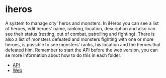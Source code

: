 # iheros
A system to manage city' heros and monsters. In iHeros you can see a list of heroes, edit heroes' name, ranking, location, description and also can see their status (resting, out of combat, patrolling and fighting). There is also a list of monsters defeated and monsters fighting with one or more heroes, is possible to see monsters' ranks, his location and the heroes that defeated him. Remember to start the API before the web version, you can se more information about how to do this in each folder:

* [API](https://github.com/DiegoVictor/iheros/tree/master/api)
* [Web](https://github.com/DiegoVictor/iheros/tree/master/web)
